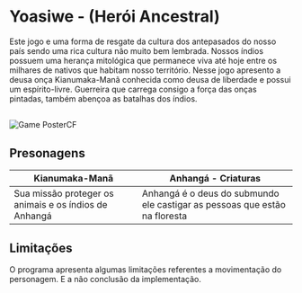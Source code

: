 # Yoasiwe - (Herói Ancestral)
Este jogo e uma forma de resgate da cultura dos antepasados do nosso país sendo uma rica cultura não muito bem lembrada.
Nossos índios possuem uma herança mitológica que permanece viva até hoje entre os milhares de nativos que habitam nosso território.
Nesse jogo apresento a deusa onça Kianumaka-Manã conhecida como deusa de liberdade e possui um espírito-livre. Guerreira que carrega consigo a força das onças pintadas, também abençoa as batalhas dos índios.
##
![Game PosterCF](https://user-images.githubusercontent.com/62891985/87992971-c91e6c80-cabf-11ea-93d2-ffa80b85580b.png)


## Presonagens 
| Kianumaka-Manã | Anhangá - Criaturas|
|----------------|--------------------|
|Sua missão proteger os animais e os índios de Anhangá |Anhangá é o deus do submundo ele castigar as pessoas que estão na floresta|

## Limitações
O programa apresenta algumas limitações referentes a movimentação do personagem. E a não conclusão da implementação.
